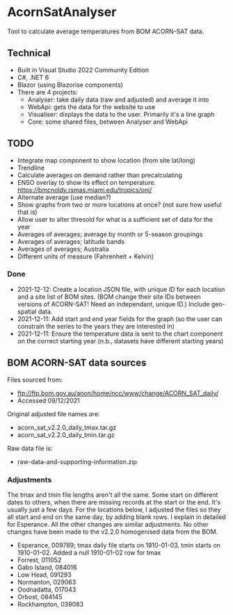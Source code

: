 # AcornSatAnalyser
Tool to calculate average temperatures from BOM ACORN-SAT data.

## Technical
- Built in Visual Studio 2022 Community Edition
- C#, .NET  6
- Blazor (using Blazorise components)
- There are 4 projects:
  - Analyser: take daily data (raw and adjusted) and average it into
  - WebApi: gets the data for the website to use
  - Visualiser: displays the data to the user. Primarily it's a line graph
  - Core: some shared files, between Analyser and WebApi

## TODO
- Integrate map component to show location (from site lat/long)
- Trendline
- Calculate averages on demand rather than precalculating
- ENSO overlay to show its effect on temperature. https://bmcnoldy.rsmas.miami.edu/tropics/oni/
- Alternate average (use median?)
- Show graphs from two or more locations at once? (not sure how useful that is)
- Allow user to alter thresold for what is a sufficient set of data for the year
- Averages of averages; average by month or 5-season groupings
- Averages of averages; latitude bands
- Averages of averages; Australia
- Different units of measure (Fahrenheit + Kelvin)

### Done
- 2021-12-12: Create a location JSON file, with unique ID for each location and a site list of BOM sites. (BOM change their site IDs between versions of ACORN-SAT! Need an independant, unique ID.) Include geo-spatial data.
- 2021-12-11: Add start and end year fields for the graph (so the user can constrain the series to the years they are interested in)
- 2021-12-11: Ensure the temperature data is sent to the chart component on the correct starting year (n.b., datasets have different starting years)

## BOM ACORN-SAT data sources

Files sourced from:
- ftp://ftp.bom.gov.au/anon/home/ncc/www/change/ACORN_SAT_daily/
- Accessed 09/12/2021

Original adjusted file names are:
- acorn_sat_v2.2.0_daily_tmax.tar.gz
- acorn_sat_v2.2.0_daily_tmin.tar.gz

Raw data file is:
- raw-data-and-supporting-information.zip

### Adjustments

The tmax and tmin file lengths aren't all the same. Some start on different dates to others, when there are missing records at the start or the end. It's usually just a few days. For the locations below, I adjusted the files so they all start and end on the same day, by adding blank rows. I explain in detailed for Esperance. All the other changes are similar adjustments. No other changes have been made to the v2.2.0 homogenised data from the BOM.

- Esperance, 009789; tmax daily file starts on 1910-01-03. tmin starts on 1910-01-02. Added a null 1910-01-02 row for tmax
- Forrest, 011052
- Gabo Island, 084016
- Low Head, 091293
- Normanton, 029063
- Oodnadatta, 017043
- Orbost, 084145
- Rockhampton, 039083
